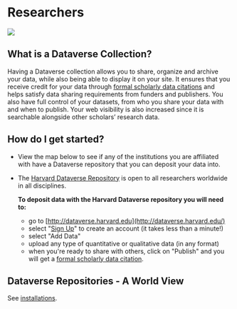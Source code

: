 # Researchers

![](http://static.projects.iq.harvard.edu/files/styles/os_files_xxlarge/public/dataverseorg/files/blockdv.png?m=1461115809&amp;itok=EQR3fl-E)

## What is a Dataverse Collection?

Having a Dataverse collection allows you to share, organize and archive your data, while also being able to display it on your site. It ensures that you receive credit for your data through [formal scholarly data citations](http://dataverse.org/best-practices/academic-credit) and helps satisfy data sharing requirements from funders and publishers. You also have full control of your datasets, from who you share your data with and when to publish. Your web visibility is also increased since it is searchable alongside other scholars’ research data.

## How do I get started?

* View the map below to see if any of the institutions you are affiliated with have a Dataverse repository that you can deposit your data into.
* The [Harvard Dataverse Repository](https://dataverse.org/dataverse.harvard.edu/) is open to all researchers worldwide in all disciplines.

  **To deposit data with the Harvard Dataverse repository you will need to:** 

  * go to [http://dataverse.harvard.edu](http://dataverse.harvard.edu/)
  * select "[Sign Up](https://dataverse.harvard.edu/dataverseuser.xhtml?editMode=CREATE&redirectPage=%2Fdataverse.xhtml)" to create an account (it takes less than a minute!)
  * select "Add Data"
  * upload any type of quantitative or qualitative data (in any format)
  * when you're ready to share with others, click on "Publish" and you will get a [formal scholarly data citation](http://dataverse.org/best-practices/academic-credit).

Dataverse Repositories - A World View
-------------------------------------

See [installations](/community/installations/index).

